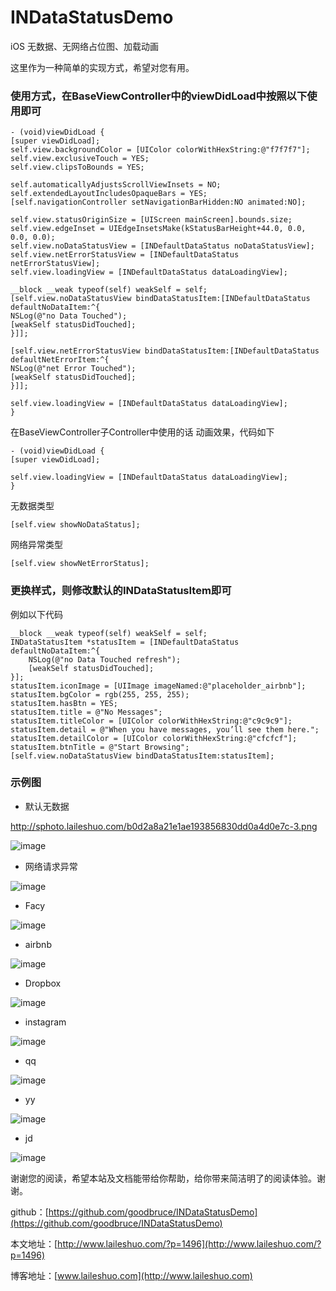 # INDataStatusDemo
iOS 无数据、无网络占位图、加载动画

这里作为一种简单的实现方式，希望对您有用。

### 使用方式，在BaseViewController中的viewDidLoad中按照以下使用即可

```
- (void)viewDidLoad {
[super viewDidLoad];
self.view.backgroundColor = [UIColor colorWithHexString:@"f7f7f7"];
self.view.exclusiveTouch = YES;
self.view.clipsToBounds = YES;

self.automaticallyAdjustsScrollViewInsets = NO;
self.extendedLayoutIncludesOpaqueBars = YES;
[self.navigationController setNavigationBarHidden:NO animated:NO];

self.view.statusOriginSize = [UIScreen mainScreen].bounds.size;
self.view.edgeInset = UIEdgeInsetsMake(kStatusBarHeight+44.0, 0.0, 0.0, 0.0);
self.view.noDataStatusView = [INDefaultDataStatus noDataStatusView];
self.view.netErrorStatusView = [INDefaultDataStatus netErrorStatusView];
self.view.loadingView = [INDefaultDataStatus dataLoadingView];

__block __weak typeof(self) weakSelf = self;
[self.view.noDataStatusView bindDataStatusItem:[INDefaultDataStatus defaultNoDataItem:^{
NSLog(@"no Data Touched");
[weakSelf statusDidTouched];
}]];

[self.view.netErrorStatusView bindDataStatusItem:[INDefaultDataStatus defaultNetErrorItem:^{
NSLog(@"net Error Touched");
[weakSelf statusDidTouched];
}]];

self.view.loadingView = [INDefaultDataStatus dataLoadingView];
}

```

在BaseViewController子Controller中使用的话
动画效果，代码如下

```
- (void)viewDidLoad {
[super viewDidLoad];

self.view.loadingView = [INDefaultDataStatus dataLoadingView];
}

```
无数据类型

```
[self.view showNoDataStatus];

```

网络异常类型

```
[self.view showNetErrorStatus];

```

###  更换样式，则修改默认的INDataStatusItem即可

例如以下代码

```
__block __weak typeof(self) weakSelf = self;
INDataStatusItem *statusItem = [INDefaultDataStatus defaultNoDataItem:^{
    NSLog(@"no Data Touched refresh");
    [weakSelf statusDidTouched];
}];
statusItem.iconImage = [UIImage imageNamed:@"placeholder_airbnb"];
statusItem.bgColor = rgb(255, 255, 255);
statusItem.hasBtn = YES;
statusItem.title = @"No Messages";
statusItem.titleColor = [UIColor colorWithHexString:@"c9c9c9"];
statusItem.detail = @"When you have messages, you’ll see them here.";
statusItem.detailColor = [UIColor colorWithHexString:@"cfcfcf"];
statusItem.btnTitle = @"Start Browsing";
[self.view.noDataStatusView bindDataStatusItem:statusItem];

```

### 示例图

* 默认无数据

http://sphoto.laileshuo.com/b0d2a8a21e1ae193856830dd0a4d0e7c-3.png

![image](http://sphoto.laileshuo.com/b0d2a8a21e1ae193856830dd0a4d0e7c-9.png?imageView2/2/w/400)

* 网络请求异常

![image](http://sphoto.laileshuo.com/b0d2a8a21e1ae193856830dd0a4d0e7c-1.png?imageView2/2/w/400)

* Facy

![image](http://sphoto.laileshuo.com/b0d2a8a21e1ae193856830dd0a4d0e7c-5.png?imageView2/2/w/400)

* airbnb

![image](http://sphoto.laileshuo.com/b0d2a8a21e1ae193856830dd0a4d0e7c-8.png?imageView2/2/w/400)

* Dropbox

![image](http://sphoto.laileshuo.com/b0d2a8a21e1ae193856830dd0a4d0e7c-4.png?imageView2/2/w/400)

* instagram

![image](http://sphoto.laileshuo.com/b0d2a8a21e1ae193856830dd0a4d0e7c-7.png?imageView2/2/w/400)

* qq

![image](http://sphoto.laileshuo.com/b0d2a8a21e1ae193856830dd0a4d0e7c-3.png?imageView2/2/w/400)

* yy

![image](http://sphoto.laileshuo.com/b0d2a8a21e1ae193856830dd0a4d0e7c-10.png?imageView2/2/w/400)

* jd

![image](http://sphoto.laileshuo.com/b0d2a8a21e1ae193856830dd0a4d0e7c-6.png?imageView2/2/w/400)


谢谢您的阅读，希望本站及文档能带给你帮助，给你带来简洁明了的阅读体验。谢谢。

github：[https://github.com/goodbruce/INDataStatusDemo](https://github.com/goodbruce/INDataStatusDemo)

本文地址：[http://www.laileshuo.com/?p=1496](http://www.laileshuo.com/?p=1496)

博客地址：[www.laileshuo.com](http://www.laileshuo.com) 
